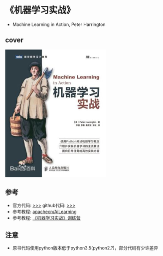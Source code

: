 # 《机器学习实战》
- Machine Learning in Action, Peter Harrington

## cover
![cover](./cover.jpg)

## 参考
- 官方代码: [>>>](https://www.manning.com/books/machine-learning-in-action)  github代码: [>>>](https://github.com/pbharrin/machinelearninginaction)
- 参考教程: [apachecn/AiLearning](https://github.com/apachecn/AiLearning)
- 参考教程: [《机器学习实战》训练营](https://github.com/RedstoneWill/MachineLearningInAction-Camp)

## 注意
- 原书代码使用python版本低于python3.5(python2.?)，部分代码有少许差异
